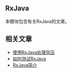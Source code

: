 ## RxJava

本模块包含有关RxJava的文章。

## 相关文章

+ [使用RxJava处理背压](docs/使用RxJava处理背压.md)
+ [如何测试RxJava](docs/如何测试RxJava.md)
+ [RxJava简介](docs/RxJava简介.md)